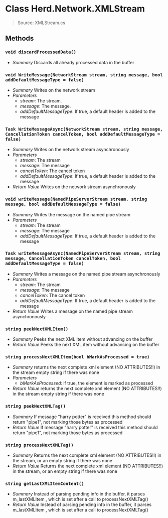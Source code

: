 # Class Herd.Network.XMLStream
> Source: XMLStream.cs
## Methods
### `void discardProcessedData()`
* *Summary*
  Discards all already processed data in the buffer
### `void WriteMessage(NetworkStream stream, string message, bool addDefaultMessageType = false)`
* *Summary*
  Writes on the network stream
* *Parameters*
  * _stream_: The stream.
  * _message_: The message.
  * _addDefaultMessageType_: If true, a default header is added to the message
### `Task WriteMessageAsync(NetworkStream stream, string message, CancellationToken cancelToken, bool addDefaultMessageType = false)`
* *Summary*
  Writes on the network stream asynchronously
* *Parameters*
  * _stream_: The stream
  * _message_: The message
  * _cancelToken_: The cancel token
  * _addDefaultMessageType_: If true, a default header is added to the message
* *Return Value*
  Writes on the network stream asynchronously
### `void writeMessage(NamedPipeServerStream stream, string message, bool addDefaultMessageType = false)`
* *Summary*
  Writes the message on the named pipe stream
* *Parameters*
  * _stream_: The stream
  * _message_: The message
  * _addDefaultMessageType_: If true, a default header is added to the message
### `Task writeMessageAsync(NamedPipeServerStream stream, string message, CancellationToken cancelToken, bool addDefaultMessageType = false)`
* *Summary*
  Writes a message on the named pipe stream asynchronously
* *Parameters*
  * _stream_: The stream
  * _message_: The message
  * _cancelToken_: The cancel token
  * _addDefaultMessageType_: If true, a default header is added to the message
* *Return Value*
  Writes a message on the named pipe stream asynchronously
### `string peekNextXMLItem()`
* *Summary*
  Peeks the next XML item without advancing on the buffer
* *Return Value*
  Peeks the next XML item without advancing on the buffer
### `string processNextXMLItem(bool bMarkAsProcessed = true)`
* *Summary*
  returns the next complete xml element (NO ATTRIBUTES!!) in the stream empty string if there was none
* *Parameters*
  * _bMarkAsProcessed_: if true, the element is marked as processed
* *Return Value*
  returns the next complete xml element (NO ATTRIBUTES!!) in the stream empty string if there was none
### `string peekNextXMLTag()`
* *Summary*
  If message "harry potter" is received this method should return "pipe1", not marking those bytes as processed
* *Return Value*
  If message "harry potter" is received this method should return "pipe1", not marking those bytes as processed
### `string processNextXMLTag()`
* *Summary*
  Returns the next complete xml element (NO ATTRIBUTES!!) in the stream, or an empty string if there was none
* *Return Value*
  Returns the next complete xml element (NO ATTRIBUTES!!) in the stream, or an empty string if there was none
### `string getLastXMLItemContent()`
* *Summary*
  Instead of parsing pending info in the buffer, it parses m_lastXMLItem , which is set after a call to processNextXMLTag()
* *Return Value*
  Instead of parsing pending info in the buffer, it parses m_lastXMLItem , which is set after a call to processNextXMLTag()
